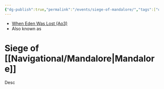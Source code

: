 ```yaml
---
{"dg-publish":true,"permalink":"/events/siege-of-mandalore/","tags":["occupation","unfinished","event"],"dgHomeLink":false}
---
```


- [When Eden Was Lost (Ao3)](https://archiveofourown.org/works/19334440/chapters/45992584)
- Also known as 

# Siege of [[Navigational/Mandalore\|Mandalore]]
Desc